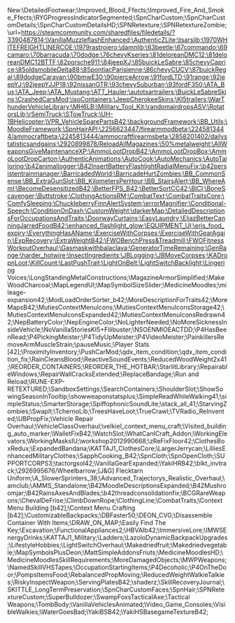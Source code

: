 New:\DetailedFootwear;\Improved_Blood_Ffects;\Improved_Fire_And_Smoke_Ffects;\RYGProgressIndicatorSegmented;\SpnCharCustom;\SpnCharCustomDetails;\SpnCharCustomDetailsHD;\SPNRetexture;\SPNRetextureZombie;\url=https://steamcommunity.com/sharedfiles/filedetails/?3390487814;\VanillaMuzzleflashEnhanced;\AuthenticZLite;\tsarslib;\1970WHITEFREIGHTLINERCOE;\1979rastrojero;\damnlib;\63beetle;\67commando;\69camaro;\70barracuda;\70dodge;\76chevyKseries;\81deloreanDMC12;\81deloreanDMC12BTTF;\82porsche911;\84jeepXJ;\85buickLeSabre;\85chevyCaprice;\85oldsmobileDelta88;\85pontiacParisienne;\86chevyCUCV;\87buickRegal;\89dodgeCaravan;\90bmwE30;\90pierceArrow;\91fordLTD;\91range;\92jeepYJ;\92jeepYJJP18;\92nissanGTR;\93chevySuburban;\93fordF350;\ATA_Bus;\ATA_Jeep;\ATA_Mustang;\ATT_Hauler;\autotsartrailers;\BuickLeSabreSkins;\CrashedCarsMod;\isoContainers;\JeepCherokeeSkins;\KI5trailers;\WarThunderVehicleLibrary;\MH6LB;\Military_Tool_Kit;\randomairdropsASV;\RotatorsLib;\rSemiTruck;\STowTruck;\UH-1BHelicopter;\VPR_VehicleSparePartsB42;\backgroundFramework;\BB_Utils;\MoodleFramework;\SpnHairAPI;\2256623447/firearmmodbeta;\2245813444/ammocraftbeta;\2245813444/ammocraftfirearmsbeta;\2858201402/dailystatisticsandgains;\2920899878/ReloadAllMagazines;\50%metalweight;\AllWeaponsGiveMaintenanceXP;\AmmoLootDropB42;\AmmoLootDropBox;\AmmoLootDropCarton;\AuthenticAnimations;\AutoCook;\AutoMechanics;\AutoTailoring;\b42animallogger;\B42InsertBatteryFlashlightRadialMenuFix;\b42persistentrainmanager;\BarricadedWorld;\BarricadeHurtZombies;\BB_CommonSense;\BB_ExtraGunSlot;\BB_KilometersPerHour;\BB_StairsAlert;\BB_WhereAmI;\BecomeDesensitizedB42;\BetterFPS_B42;\BetterSortCC42;\BICI;\BoneScavenger;\Buttstroke;\ClothingActionsRM;\CombatText;\CombatTraitsCore;\ComfySleeping;\ChuckleberryFinnAlertSystem;\errorMagnifier;\Conditional-Speech;\ConditionOnDash;\CustomWeight;\darkerMap;\DetailedDescriptionsForOccupationsAndTraits;\DoorwayCurtains;\EasyLaundry;\EliazBetterCanningJarredFoodB42;\enhanced_flashlight_glow;\EQUIPMENT_UI;\eris_food_expiry;\EverythingHasAName;\ExerciseWithCorpses;\ExerciseWithGearAgain;\ExpRecovery;\ExtraWeightB42;\FWOBenchPress&Treadmill;\FWOFitnessWorkoutOverhaul;\Gasmaskwithbalaclava;\GeneratorTimeRemaining;\GenRange;\harder_hotwire;\InsectIngredients;\JBLogging;\JBMoveCorpses;\KADropnLoot;\KillCount;\LastPushTrait;\LightOnBelt;\LightSwitchBacklight;\Lingering Voices;\LongStandingMetalConstructions;\MagazineArmorSimplified;\MakeWoodCharcoal;\MapLegendUI;\MapSymbolSizeSlider;\MedicineMoodles;\mileage-expansion42;\ModLoadOrderSorter_b42;\MoreDescriptionForTraits42;\MoreMapsB42;\MutiesContextMenuIcons;\MutiesContextMenuIconsStorage42;\MutiesContextMenuIconsExpanded42;\MutiesContextMenuIconsRedrawn42;\NepBatteryColor;\NepEngineColor;\NoLighterNeeded;\NoMoreSicknessInsideVehicle;\NoVanillaStoriesKI5+Filibuster;\NSOENMIOEACTDD;\P4HasBeenRead;\P4PickingMeister;\P4TidyUpMeister;\P4VideoMeister;\PainkillersRemoveArmMuscleStrain;\pauseMusic;\Player Stats [42];\ProximityInventory;\PushCarMod;\qdx_item_condition;\qdx_item_condition_fix;\RainCleansBlood;\ReactiveSoundEvents;\ReducedWoodWeight2x41;\REORDER_CONTAINERS;\REORDER_THE_HOTBAR;\StarlitLibrary;\RepairableWindows;\RepairWallCracksExtended;\ReplaceBandage;\Run and Reload;\RUNE-EXP-RETEXTURED;\SandboxSettings;\SearchContainers;\ShoulderSlot;\ShowSowingSeasonInTooltip;\showweaponstatsplus;\SimpleReadWhileWalking41;\simpleStatus;\SmarterStorage;\SpiffophonicSoundLite;\stack_all_41;\StarvingZombies;\SwapIt;\TchernoLib;\TreesHaveLoot;\TrueCrawl;\TVRadio_ReInvented;\UBPropFix;\Vehicle Repair Overhaul;\VehicleClassOverhaul;\velkiel_context_menu_craft;\Visited_building_auto_marker;\WalletFixB42;\WatchSlot;\WhatCanICraft_Addon;\WorkingElevators;\WorkingMasksIU;\workshop2012990668;\zReFixFloor42;\ClothesBoxRedux;\ExpandedBandana;\KATTAJ1_ClothesCore;\LargerJerrycan;\LilliesEnhancedMilitaryClothes;\SapphCooking_B42;\SpnCloth;\SpnOpenCloth;\SUPPORTCORPS3;\tactorgsol42;\VanillaGearExpanded;\YakiHRB42;\blkt_invtrack;\2926995676/Wheelbarrow;\[J&G] Flecktarn Uniform;\A_SlowerSprinters_38;\Advanced_Trajectorys_Realistic_Overhaul;\amclub;\AMMS_Standalone;\B42MoodleDescriptionsExpanded;\B42Mushroomjar;\B42RainsAxesAndBlades;\b42threadconsolidationfix;\BCGRareWeapons;\ChevalDeFrise;\ClimbDownRope;\ClothingLine;\CombatTraits;\Context Menu Building [b42];\Context Menu Crafting [b42];\CustomizableBackpacks;\DBFaster50;\DEON_CVG;\Disassemble Container With Items;\DRAW_ON_MAP;\Easily Find The Key;\Excavation;\FunctionalAppliances2;\HBVAIb42;\ImmersiveLore;\IMWSEnergyDrinks;\KATTAJ1_Military;\Ladders;\LazoloDynamicBackpackUpgrades;\LifestyleHobbies;\LightSwitchOverhaul;\Makedriedfruit;\Makedriedvegetable;\MapSymbolsPlusDeon;\MattSimpleAddonsFriuts;\MedicineMoodlesHD;\MedicineMoodlesSkillRequirements;\MoreDamagedObjects;\MWPWeapons;\NamedSkillVHSTapes;\OccupationStartingItems;\P4Decoholic;\P4OnTheDoor;\PompsItemsFood;\RebalancedPropMoving;\ReducedWeightWalkieTalkies;\RiskyInspectWeapon;\ServingPlatesB42;\shaderz;\SkillRecoveryJournal;\SKITTLE_LongTermPreservation;\SpnCharCustomFaces;\SpnHair;\SPNRetextureCustom;\SuperBulldozer;\SwampFoxsTacticalAxe;\Tactical Weapons;\TombBody;\VanillaVehiclesAnimated;\Video_Game_Consoles;\VisibleWalkies;\WaterGoesBad;\YakiBSB42;\YakiHSBasegameTextureB42;
